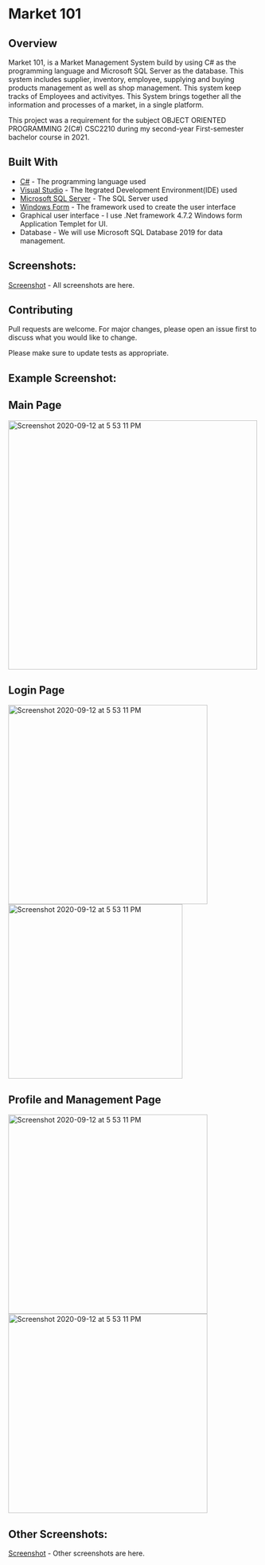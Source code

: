 # Market 101

## Overview 

 Market 101, is a Market Management System build by using C# as the programming language and Microsoft SQL Server as the database. This system includes supplier, inventory, employee, supplying and buying products management as well as shop management. This system keep tracks of Employees and activityes. This System brings together all the information and processes of a market, in a single platform. 
 
 This project was a requirement for the subject OBJECT ORIENTED PROGRAMMING 2(C#) CSC2210 during my second-year First-semester bachelor course in 2021.
 
 ## Built With

- [C#](https://docs.microsoft.com/en-us/dotnet/csharp/) - The programming language used
- [Visual Studio](https://visualstudio.microsoft.com/) - The Itegrated Development Environment(IDE) used
- [Microsoft SQL Server](https://www.microsoft.com/en-us/sql-server/sql-server-downloads) - The SQL Server used
- [Windows Form](https://docs.microsoft.com/en-us/dotnet/framework/winforms/) - The framework used to create the user interface
- Graphical user interface - I use .Net framework 4.7.2 Windows form Application Templet for UI.
- Database - We will use Microsoft SQL Database 2019 for data management.

## Screenshots:

[Screenshot](https://github.com/neeerob/Market_Management_Software_C-Sharp/tree/main/Screenshot "link title") - All screenshots are here. 

## Contributing
Pull requests are welcome. For major changes, please open an issue first to discuss what you would like to change.

Please make sure to update tests as appropriate.



## Example Screenshot:

## Main Page

<img width="500" alt="Screenshot 2020-09-12 at 5 53 11 PM" src="https://github.com/neeerob/Market_Management_Software_C-Sharp/blob/main/Screenshot/MMS.001.PNG">

## Login Page

<img width="400" alt="Screenshot 2020-09-12 at 5 53 11 PM" src="https://github.com/neeerob/Market_Management_Software_C-Sharp/blob/main/Screenshot/MMS.002.PNG">      <img width="350" alt="Screenshot 2020-09-12 at 5 53 11 PM" src="https://github.com/neeerob/Market_Management_Software_C-Sharp/blob/main/Screenshot/MMS.003.PNG"> 

## Profile and Management Page

<img width="400" alt="Screenshot 2020-09-12 at 5 53 11 PM" src="https://github.com/neeerob/Market_Management_Software_C-Sharp/blob/main/Screenshot/MMS.006.PNG">      <img width="400" alt="Screenshot 2020-09-12 at 5 53 11 PM" src="https://github.com/neeerob/Market_Management_Software_C-Sharp/blob/main/Screenshot/MMS.010.PNG"> 

## Other Screenshots:

[Screenshot](https://github.com/neeerob/Market_Management_Software_C-Sharp/tree/main/Screenshot "link title") - Other screenshots are here. 
